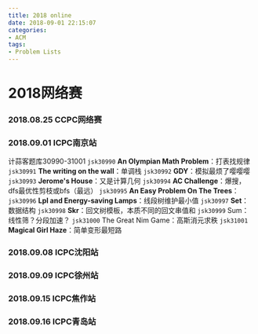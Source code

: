 ```yaml
---
title: 2018 online
date: 2018-09-01 22:15:07
categories: 
- ACM
tags: 
- Problem Lists
---
```

# **2018网络赛**
<!--more-->
### **2018.08.25 CCPC网络赛**
<!-- <i class="fa fa-square-o"></i> ``
<i class="fa fa-square-o"></i> ``
<i class="fa fa-square-o"></i> ``
<i class="fa fa-square-o"></i> ``
<i class="fa fa-square-o"></i> ``
<i class="fa fa-square-o"></i> ``
<i class="fa fa-square-o"></i> ``
<i class="fa fa-square-o"></i> ``
<i class="fa fa-square-o"></i> ``
<i class="fa fa-square-o"></i> ``
<i class="fa fa-square-o"></i> `` -->

### **2018.09.01 ICPC南京站**
计蒜客题库30990-31001
<i class="fa fa-check-square-o"></i> `jsk30990` **An Olympian Math Problem**：打表找规律
<i class="fa fa-square-o"></i> `jsk30991` **The writing on the wall**：单调栈
<i class="fa fa-check-square-o"></i> `jsk30992` **GDY**：模拟最烦了嘤嘤嘤
<i class="fa fa-square-o"></i> `jsk30993` **Jerome's House**：又是计算几何
<i class="fa fa-check-square-o"></i> `jsk30994` **AC Challenge**：爆搜，dfs最优性剪枝或bfs（最远）
<i class="fa fa-square-o"></i> `jsk30995` **An Easy Problem On The Trees**：
<i class="fa fa-check-square-o"></i> `jsk30996` **Lpl and Energy-saving Lamps**：线段树维护最小值
<i class="fa fa-square-o"></i> `jsk30997` **Set**：数据结构
<i class="fa fa-check-square-o"></i> `jsk30998` **Skr**：回文树模板，本质不同的回文串值和
<i class="fa fa-square-o"></i> `jsk30999` Sum：线性筛？分段加速？
<i class="fa fa-square-o"></i> `jsk31000` The Great Nim Game：高斯消元求秩
<i class="fa fa-check-square-o"></i> `jsk31001` **Magical Girl Haze**：简单变形最短路

### **2018.09.08 ICPC沈阳站**
<!-- <i class="fa fa-square-o"></i> ``
<i class="fa fa-square-o"></i> ``
<i class="fa fa-square-o"></i> ``
<i class="fa fa-square-o"></i> ``
<i class="fa fa-square-o"></i> ``
<i class="fa fa-square-o"></i> ``
<i class="fa fa-square-o"></i> ``
<i class="fa fa-square-o"></i> ``
<i class="fa fa-square-o"></i> ``
<i class="fa fa-square-o"></i> ``
<i class="fa fa-square-o"></i> `` -->

### **2018.09.09 ICPC徐州站**
<!-- <i class="fa fa-square-o"></i> ``
<i class="fa fa-square-o"></i> ``
<i class="fa fa-square-o"></i> ``
<i class="fa fa-square-o"></i> ``
<i class="fa fa-square-o"></i> ``
<i class="fa fa-square-o"></i> ``
<i class="fa fa-square-o"></i> ``
<i class="fa fa-square-o"></i> ``
<i class="fa fa-square-o"></i> ``
<i class="fa fa-square-o"></i> ``
<i class="fa fa-square-o"></i> `` -->

### **2018.09.15 ICPC焦作站**
<!-- <i class="fa fa-square-o"></i> ``
<i class="fa fa-square-o"></i> ``
<i class="fa fa-square-o"></i> ``
<i class="fa fa-square-o"></i> ``
<i class="fa fa-square-o"></i> ``
<i class="fa fa-square-o"></i> ``
<i class="fa fa-square-o"></i> ``
<i class="fa fa-square-o"></i> ``
<i class="fa fa-square-o"></i> ``
<i class="fa fa-square-o"></i> ``
<i class="fa fa-square-o"></i> `` -->

### **2018.09.16 ICPC青岛站**
<!-- <i class="fa fa-square-o"></i> ``
<i class="fa fa-square-o"></i> ``
<i class="fa fa-square-o"></i> ``
<i class="fa fa-square-o"></i> ``
<i class="fa fa-square-o"></i> ``
<i class="fa fa-square-o"></i> ``
<i class="fa fa-square-o"></i> ``
<i class="fa fa-square-o"></i> ``
<i class="fa fa-square-o"></i> ``
<i class="fa fa-square-o"></i> ``
<i class="fa fa-square-o"></i> `` -->
